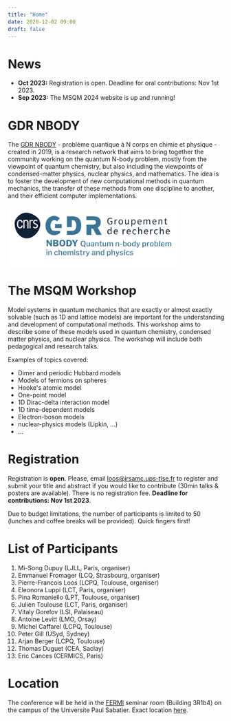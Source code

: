 ```yaml
---
title: "Home"
date: 2020-12-02 09:00
draft: false
---
```


# News

* **Oct 2023:** Registration is open. Deadline for oral contributions: Nov 1st 2023.
* **Sep 2023:** The MSQM 2024 website is up and running!

# GDR NBODY

The [GDR NBODY](https://wiki.lct.jussieu.fr/gdrnbody) - problème quantique à N corps en chimie et physique - created in 2019, is a research network that aims to bring together the community working on the quantum N-body problem, mostly from the viewpoint of quantum chemistry, but also including the viewpoints of condensed-matter physics, nuclear physics, and mathematics. The idea is to foster the development of new computational methods in quantum mechanics, the transfer of these methods from one discipline to another, and their efficient computer implementations.

<img width="400" style="vertical-align: middle;" src="/img/GDR_NBODY.png" />

# The MSQM Workshop

Model systems in quantum mechanics that are exactly or almost exactly solvable (such as 1D and lattice models) are important for the 
understanding and development of computational methods. This workshop aims to describe some of these models used in quantum chemistry, condensed matter physics, and nuclear physics. The workshop will include both pedagogical and research talks.

Examples of topics covered:
- Dimer and periodic Hubbard models
- Models of fermions on spheres
- Hooke's atomic model
- One-point model
- 1D Dirac-delta interaction model
- 1D time-dependent models
- Electron-boson models
- nuclear-physics models (Lipkin, ...)
- ...

# Registration

Registration is **open**. Please, email <loos@irsamc.ups-tlse.fr> to register and submit your title and abstract if you would like to contribute (30min talks & posters are available). There is no registration fee. **Deadline for contributions: Nov 1st 2023**.

Due to budget limitations, the number of participants is limited to 50 (lunches and coffee breaks will be provided).
Quick fingers first!

# List of Participants

1. Mi-Song Dupuy (LJLL, Paris, organiser) <!-- mi-song.dupuy@sorbonne-universite.fr -->
1. Emmanuel Fromager (LCQ, Strasbourg, organiser) <!-- fromagere@unistra.fr -->
1. Pierre-Francois Loos (LCPQ, Toulouse, organiser) <!-- loos@irsamc.ups-tlse.fr -->
1. Eleonora Luppi (LCT, Paris, organiser) <!-- gedeone.leo@gmail.com -->
1. Pina Romaniello (LPT, Toulouse, organiser) <!-- pina.romaniello@gmail.com -->
1. Julien Toulouse (LCT, Paris, organiser) <!-- toulouse@lct.jussieu.fr -->
1. Vitaly Gorelov (LSI, Palaiseau) <!-- vitaly.gorelov@polytechnique.edu POSTER -->
1. Antoine Levitt (LMO, Orsay) <!-- antoine.levitt@universite-paris-saclay.fr TALK -->
1. Michel Caffarel (LCPQ, Toulouse) <!-- caffarel@irsamc.ups-tlse.fr TALK -->
1. Peter Gill (USyd, Sydney) <!-- p.gill@sydney.edu.au TALK -->
1. Arjan Berger (LCPQ, Toulouse) <!-- arjan.berger@irsamc.ups-tlse.fr TALK -->
1. Thomas Duguet (CEA, Saclay) <!-- thomas.duguet@cea.fr -->
1. Eric Cances (CERMICS, Paris) <!-- eric.cances@enpc.fr -->

# Location

The conference will be held in the [FERMI](https://fermi.univ-tlse3.fr) seminar room (Building 3R1b4) on the campus of the Universite Paul Sabatier. Exact location [here](https://maps.app.goo.gl/RS9c1824Uv9X7kpT7).

